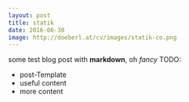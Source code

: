 ```yaml
---
layout: post
title: statik
date: 2016-06-30
image: http://doeberl.at/cv/images/statik-co.png
---
```


some test blog post with **markdown**, oh *fancy*
TODO:
* post-Template
* useful content
* more content
